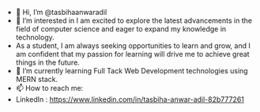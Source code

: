 - 👋 Hi, I’m @tasbihaanwaradil
- 👀 I’m interested in I am excited to explore the latest advancements in the field of computer science and eager to expand my knowledge in technology.
- As a student, I am always seeking opportunities to learn and grow, and I am confident that my passion for learning will drive me to achieve great things in the future.
- 🌱 I’m currently learning Full Tack Web Development technologies using MERN stack.
- 📫 How to reach me:
- LinkedIn : https://www.linkedin.com/in/tasbiha-anwar-adil-82b777261

<!---
tasbihaanwaradil/tasbihaanwaradil is a ✨ special ✨ repository because its `README.md` (this file) appears on your GitHub profile.
You can click the Preview link to take a look at your changes.
--->
